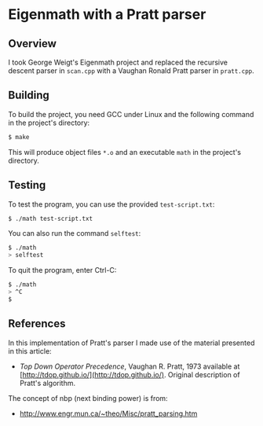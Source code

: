 # Eigenmath with a Pratt parser

## Overview

I took George Weigt's Eigenmath project and replaced the recursive descent parser
in `scan.cpp` with a Vaughan Ronald Pratt parser in `pratt.cpp`.

## Building

To build the project, you need GCC under Linux and the following command in the
project's directory:
```bash
$ make
```  
This will produce object files `*.o` and an executable `math` in the project's directory.

## Testing

To test the program, you can use the provided `test-script.txt`:
```bash
$ ./math test-script.txt
```  
You can also run the command `selftest`:
```bash
$ ./math
> selftest
```
To quit the program, enter Ctrl-C:
```bash
$ ./math
> ^C
$
```

## References

In this implementation of Pratt's parser I made use of the material presented in this article:

- _Top Down Operator Precedence_, Vaughan R. Pratt, 1973 available at
  [http://tdop.github.io/](http://tdop.github.io/).  Original description of
  Pratt's algorithm.
  
The concept of nbp (next binding power) is from:

- http://www.engr.mun.ca/~theo/Misc/pratt_parsing.htm